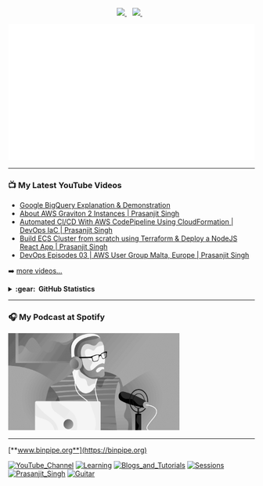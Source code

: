 <p align='center'>
  
  <a href="https://www.linkedin.com/in/prasanjit-singh/">
    <img src="https://img.shields.io/badge/linkedin-%230077B5.svg?&style=for-the-badge&logo=linkedin&logoColor=white" />
  </a>&nbsp;&nbsp;
  <a href="https://youtube.com/binpipe">
    <img src="https://img.shields.io/badge/YouTube-FF0000?style=for-the-badge&logo=youtube&logoColor=white" />        
  </a>&nbsp;&nbsp;
  
</p>


![](prasanjit_singh.gif)

---

### 📺 My Latest YouTube Videos

<!-- YOUTUBE:START -->
- [Google BigQuery Explanation & Demonstration](https://www.youtube.com/watch?v=R8Z0KTWcgdQ)
- [About AWS Graviton 2 Instances | Prasanjit Singh](https://www.youtube.com/watch?v=niMyp38z7lQ)
- [Automated CI/CD With AWS CodePipeline Using CloudFormation | DevOps IaC | Prasanjit Singh](https://www.youtube.com/watch?v=TQOMqwYuCoY)
- [Build ECS Cluster from scratch using Terraform & Deploy a NodeJS React App | Prasanjit Singh](https://www.youtube.com/watch?v=hRSvdDIubOE)
- [DevOps Episodes 03 | AWS User Group Malta, Europe | Prasanjit Singh](https://www.youtube.com/watch?v=jOSaMZTCi4Q)
<!-- YOUTUBE:END -->

➡️ [more videos...](https://youtube.com/binpipe)
  
  <details>
  <summary><b>:gear: &nbsp;GitHub Statistics</b></summary>
  <br/>
    <p align="center">
        <img height="137px" src="https://github-readme-streak-stats.herokuapp.com/?user=prasanjit-&hide_border=true&theme=nightowl" />
    </p>
    <p align="center">
        <img height="137px" src="https://github-readme-stats.vercel.app/api?username=prasanjit-&hide_title=true&hide_border=true&show_icons=true&include_all_commits=true&count_private=true&line_height=21&theme=nightowl" /> <img height="137px" src="https://github-readme-stats.vercel.app/api/top-langs/?username=prasanjit-&hide=html&hide_title=true&hide_border=true&layout=compact&langs_count=8&theme=nightowl" />
    </p>
</details>
<hr/>

### 🎧 My Podcast at Spotify

[<img src="prasanjit_podcast_logo.gif" alt="Cloud Engineering Podcast" width="350" />](https://open.spotify.com/show/56H7h3LHHyMSiAv5i2NurV)
<hr/>

[**www.binpipe.org**](https://binpipe.org)

<a href="https://www.youtube.com/channel/UCPTgt4Wo0MAnuzNEEZlk90A?sub_confirmation=1"><img src="https://img.shields.io/badge/BINPIPE-YouTube-red" alt="YouTube_Channel"></a>
<a href="https://github.com/BINPIPE/resources/blob/master/devops-lesson-plans.md"><img src="https://img.shields.io/badge/BINPIPE-Learning_Resources-orange" alt="Learning"></a>
<a href="https://blog.binpipe.org"><img src="https://img.shields.io/badge/BINPIPE-Blogs_and_Tutorials-blue" alt="Blogs_and_Tutorials"></a>
<a href="https://forms.gle/tDJxDyj2nJyfsgsk7"><img src="https://img.shields.io/badge/BINPIPE-Live_Sessions-gold" alt="Sessions"></a>
<a href="https://www.linkedin.com/in/prasanjit-singh"><img src="https://img.shields.io/badge/Contact-Prasanjit_Singh-black" alt="Prasanjit_Singh"></a>
<a href="https://guitar.binpipe.org"><img src="https://img.shields.io/badge/♫-Guitar_Notes-silver" alt="Guitar"></a>
